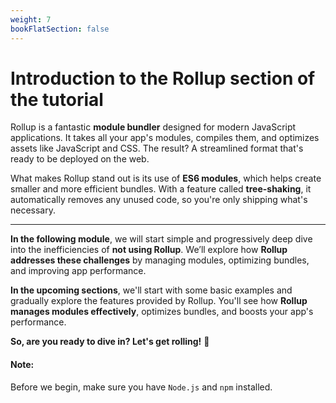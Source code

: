 ```yaml
---
weight: 7
bookFlatSection: false
---
```

# **Introduction to the Rollup section of the tutorial**

Rollup is a fantastic **module bundler** designed for modern JavaScript applications. It takes all your app's modules, compiles them, and optimizes assets like JavaScript and CSS. The result? A streamlined format that's ready to be deployed on the web.

What makes Rollup stand out is its use of **ES6 modules**, which helps create smaller and more efficient bundles. With a feature called **tree-shaking**, it automatically removes any unused code, so you're only shipping what's necessary.

---

**In the following module**, we will start simple and progressively deep dive into the inefficiencies of **not using Rollup**. We’ll explore how **Rollup addresses these challenges** by managing modules, optimizing bundles, and improving app performance.

**In the upcoming sections**, we'll start with some basic examples and gradually explore the features provided by Rollup. You'll see how **Rollup manages modules effectively**, optimizes bundles, and boosts your app's performance.

**So, are you ready to dive in? Let's get rolling!** 🚀

#### Note:
Before we begin, make sure you have `Node.js` and `npm` installed.
